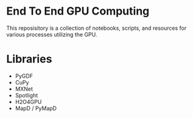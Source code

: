 # End To End GPU Computing

This reposisitory is a collection of notebooks, scripts, and resources for various processes utilizing the GPU.


# Libraries

* PyGDF
* CuPy
* MXNet
* Spotlight
* H2O4GPU
* MapD / PyMapD